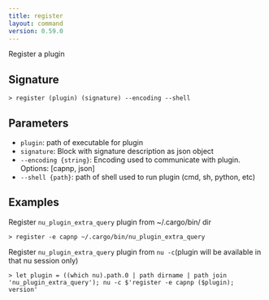```yaml
---
title: register
layout: command
version: 0.59.0
---
```


Register a plugin

## Signature

```> register (plugin) (signature) --encoding --shell```

## Parameters

 -  `plugin`: path of executable for plugin
 -  `signature`: Block with signature description as json object
 -  `--encoding {string}`: Encoding used to communicate with plugin. Options: [capnp, json]
 -  `--shell {path}`: path of shell used to run plugin (cmd, sh, python, etc)

## Examples

Register `nu_plugin_extra_query` plugin from ~/.cargo/bin/ dir
```shell
> register -e capnp ~/.cargo/bin/nu_plugin_extra_query
```

Register `nu_plugin_extra_query` plugin from `nu -c`(plugin will be available in that nu session only)
```shell
> let plugin = ((which nu).path.0 | path dirname | path join 'nu_plugin_extra_query'); nu -c $'register -e capnp ($plugin); version'
```

